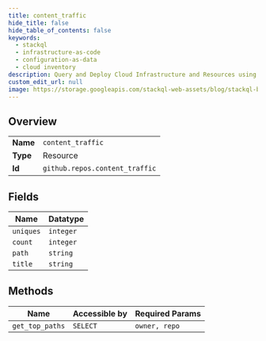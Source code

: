 ```yaml
---
title: content_traffic
hide_title: false
hide_table_of_contents: false
keywords:
  - stackql
  - infrastructure-as-code
  - configuration-as-data
  - cloud inventory
description: Query and Deploy Cloud Infrastructure and Resources using SQL
custom_edit_url: null
image: https://storage.googleapis.com/stackql-web-assets/blog/stackql-blog-post-featured-image.png
---
```

  
    

## Overview
<table><tbody>
<tr><td><b>Name</b></td><td><code>content_traffic</code></td></tr>
<tr><td><b>Type</b></td><td>Resource</td></tr>
<tr><td><b>Id</b></td><td><code>github.repos.content_traffic</code></td></tr>
</tbody></table>

## Fields
| Name | Datatype |
| ---- | -------- |
| `uniques` | `integer` |
| `count` | `integer` |
| `path` | `string` |
| `title` | `string` |
## Methods
| Name | Accessible by | Required Params |
| ---- | ------------- | --------------- |
| `get_top_paths` | `SELECT` | `owner, repo` |
